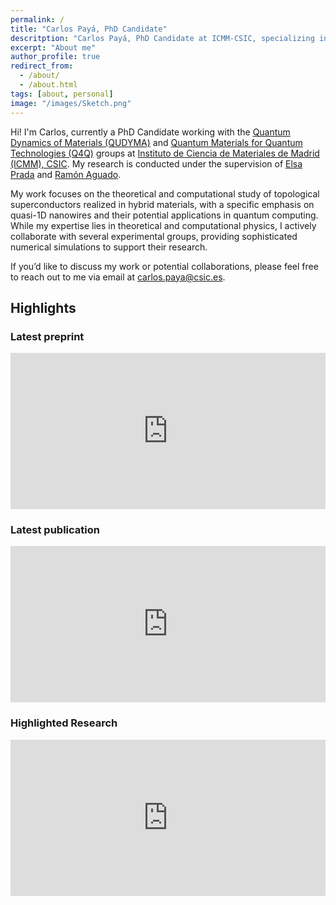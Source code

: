```yaml
---
permalink: /
title: "Carlos Payá, PhD Candidate"
descritption: "Carlos Payá, PhD Candidate at ICMM-CSIC, specializing in topological superconductors and quantum materials."
excerpt: "About me"
author_profile: true
redirect_from: 
  - /about/
  - /about.html
tags: [about, personal]
image: "/images/Sketch.png"
---
```


Hi! I'm Carlos, currently a PhD Candidate working with the [Quantum Dynamics of Materials (QUDYMA)](https://sites.google.com/view/qudyma-icmm) and [Quantum Materials for Quantum Technologies (Q4Q)](https://wp.icmm.csic.es/tqe/) groups at [Instituto de Ciencia de Materiales de Madrid (ICMM), CSIC](https://www.icmm.csic.es/). My research is conducted under the supervision of [Elsa Prada](https://elsaprada.github.io/) and [Ramón Aguado](https://wp.icmm.csic.es/tqe/people/ramon-aguado/).

My work focuses on the theoretical and computational study of topological superconductors realized in hybrid materials, with a specific emphasis on quasi-1D nanowires and their potential applications in quantum computing. While my expertise lies in theoretical and computational physics, I actively collaborate with several experimental groups, providing sophisticated numerical simulations to support their research.

If you’d like to discuss my work or potential collaborations, please feel free to reach out to me via email at [carlos.paya@csic.es](mailto:carlos.paya@csic.es).


## Highlights
### Latest preprint
<iframe src="https://www.linkedin.com/embed/feed/update/urn:li:share:7379446154654007296" height="250" width="100%" style="max-width: 1800px;" frameborder="0" allowfullscreen="" title="Embedded post"></iframe>

### Latest publication
<iframe src="https://www.linkedin.com/embed/feed/update/urn:li:share:7384982725998559232" height="250" width="100%" style="max-width: 1800px" frameborder="0" allowfullscreen="" title="Embedded post"></iframe>

### Highlighted Research
<iframe src="https://www.linkedin.com/embed/feed/update/urn:li:share:7331389324178952192" height="250" width="100%" style="max-width: 1800px;" frameborder="0" allowfullscreen="" title="Embedded post"></iframe>